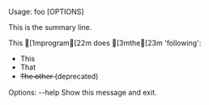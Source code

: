 Usage: foo [OPTIONS]

  This is the summary line.

  This [1mprogram[22m does [3mthe[23m 'following':
   * This
   * That
   * T̶h̶e̶ ̶o̶t̶h̶e̶r̶ (deprecated)

Options:
  --help  Show this message and exit.
